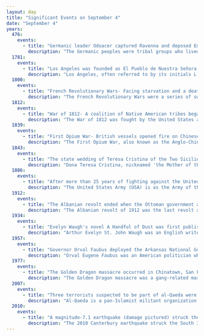 ```yaml
---
layout: day
title: "Significant Events on September 4"
date: "September 4"
years:
  476:
    events:
      - title: "Germanic leader Odoacer captured Ravenna and deposed Emperor Romulus Augustus, marking the fall of the Western Roman Empire."
        description: "The Germanic peoples were tribal groups who lived in Northern Europe in Classical Antiquity and the Early Middle Ages. In modern scholarship, they typically include not only the Roman-era Germani who lived in both Germania and parts of the Roman empire, but also all Germanic speaking peoples from this era, irrespective of where they lived, most notably the Goths. Another term, ancient Germans, is considered problematic by many scholars since it suggests identity with present-day Germans. Although the first Roman descriptions of Germani involved tribes west of the Rhine, their homeland of Germania was portrayed as stretching east of the Rhine, to southern Scandinavia and the Vistula in the east, and to the upper Danube in the south. Other Germanic speakers, such as the Bastarnae and Goths, lived further east in what is now Moldova and Ukraine. The term Germani is generally only used to refer to historical peoples from the 1st to 4th centuries CE."
  1781:
    events:
      - title: "Los Angeles was founded as El Pueblo de Nuestra Señora la Reina de los Ángeles by forty-four Spanish settlers."
        description: "Los Angeles, often referred to by its initials L.A., is the most populous city in the U.S. state of California. With an estimated 3,820,914 residents within the city limits as of 2023, it is the second-most populous city in the United States, behind only New York City; it is also the commercial, financial and cultural center of Southern California. Los Angeles has an ethnically and culturally diverse population, and is the principal city of a metropolitan area of 12.8 million people (2023). Greater Los Angeles, which includes the Los Angeles and Riverside–San Bernardino metropolitan areas, is a sprawling metropolis of over 18.3 million residents."
  1800:
    events:
      - title: "French Revolutionary Wars- Facing starvation and a death rate of 100 soldiers per day, the French garrison in Malta surrendered to British forces, ending a two-year siege."
        description: "The French Revolutionary Wars were a series of sweeping military conflicts resulting from the French Revolution that lasted from 1792 until 1802. They pitted France against Great Britain, Austria, Prussia, Russia, and several other countries. The wars are divided into two periods- the War of the First Coalition (1792–1797) and the War of the Second Coalition (1798–1802). Initially confined to Europe, the fighting gradually assumed a global dimension. After a decade of constant warfare and aggressive diplomacy, France had conquered territories in the Italian Peninsula, the Low Countries, and the Rhineland due to its very large and powerful military, which had been totally mobilized for war against most of Europe with mass conscription of the vast French population. French success in these conflicts ensured military occupation and the spread of revolutionary principles over much of Europe."
  1812:
    events:
      - title: "War of 1812- A coalition of Native American tribes began the siege of Fort Harrison in Terre Haute, Indiana, by setting the fort on fire."
        description: "The War of 1812 was fought by the United States and its allies against the United Kingdom and its allies in North America. It began when the United States declared war on Britain on 18 June 1812. Although peace terms were agreed upon in the December 1814 Treaty of Ghent, the war did not officially end until the peace treaty was ratified by the United States Congress on 17 February 1815."
  1839:
    events:
      - title: "First Opium War- British vessels opened fire on Chinese war junks enforcing a food sales embargo on the British community on the Kowloon Peninsula."
        description: "The First Opium War, also known as the Anglo-Chinese War, was a series of military engagements fought between the British Empire and the Qing Dynasty of China between 1839 and 1842. The immediate issue was the Chinese enforcement of their ban on the opium trade by seizing private opium stocks from mainly British merchants at Guangzhou and threatening to impose the death penalty for future offenders. Despite the opium ban, the British government supported the merchants' demand for compensation for seized goods, and insisted on the principles of free trade and equal diplomatic recognition with China. Opium was Britain's single most profitable commodity trade of the 19th century. After months of tensions between the two states, the Royal Navy launched an expedition in June 1840, which ultimately defeated the Chinese using technologically superior ships and weapons by August 1842. The British then imposed the Treaty of Nanking, which forced China to increase foreign trade, give compensation, and cede Hong Kong Island to the British. Consequently, the opium trade continued in China. Twentieth-century nationalists considered 1839 the start of a century of humiliation, and many historians consider it the beginning of modern Chinese history."
  1843:
    events:
      - title: "The state wedding of Teresa Cristina of the Two Sicilies and Emperor Pedro II of Brazil took place at the Cathedral of Rio de Janeiro."
        description: "Dona Teresa Cristina, nicknamed 'the Mother of the Brazilians', was Empress of Brazil as the consort of Emperor Dom Pedro II from their marriage on 30 May 1843 until 15 November 1889, when the monarchy was abolished. Born a princess of the Kingdom of the Two Sicilies in present-day southern Italy, Teresa Cristina was the daughter of King Don Francesco I (Francis I) of the Italian branch of the House of Bourbon and his wife Maria Isabel. It was long believed by historians that the Princess was raised in an ultra-conservative, intolerant atmosphere which resulted in a timid and unassertive character in public and an ability to be contented with very little materially or emotionally. Recent studies revealed a more complex character, who despite having respected the social norms of the era, was able to assert a limited independence due to her strongly opinionated personality as well as her interest in learning, sciences and culture."
  1886:
    events:
      - title: "After more than 25 years of fighting against the United States Army and the armed forces of Mexico, Geronimo of the Chiricahua Apache surrendered at Skeleton Canyon in Arizona."
        description: "The United States Army (USA) is as the Army of the United States - the land force - designated in the United States Constitution. It operates under the authority, direction, and control of the United States secretary of defense. It is one of the six armed forces and one of the eight uniformed services of the United States. The Army is the most senior branch in order of precedence amongst the armed services. It has its roots in the Continental Army, which was formed on 14 June 1775 to fight against the British for independence during the American Revolutionary War (1775–1783). After the Revolutionary War, the Congress of the Confederation created the United States Army on 3 June 1784 to replace the disbanded Continental Army. The United States Army considers itself a continuation of the Continental Army, and thus considers its institutional inception to be the origin of that armed force in 1775."
  1912:
    events:
      - title: "The Albanian revolt ended when the Ottoman government agreed to meet most of the rebels' demands."
        description: "The Albanian revolt of 1912 was the last revolt against the Ottoman Empire's rule in Albania and lasted from January until August 1912. The revolt ended when the Ottoman government agreed to fulfill the rebels' demands on 4 September 1912. Generally, Muslim Albanians fought against the Ottomans then governed by the Committee of Union and Progress."
  1934:
    events:
      - title: "Evelyn Waugh's novel A Handful of Dust was first published in full."
        description: "Arthur Evelyn St. John Waugh was an English writer of novels, biographies, and travel books; he was also a prolific journalist and book reviewer. His most famous works include the early satires Decline and Fall (1928) and A Handful of Dust (1934), the novel Brideshead Revisited (1945), and the Second World War trilogy Sword of Honour (1952–1961). He is recognised as one of the great prose stylists of the English language in the 20th century."
  1957:
    events:
      - title: "Governor Orval Faubus deployed the Arkansas National Guard to prevent nine African-American students from attending Little Rock Central High School."
        description: "Orval Eugene Faubus was an American politician who served as the 36th Governor of Arkansas from 1955 to 1967, as a member of the Democratic Party. In 1957, he refused to comply with a decision of the U.S. Supreme Court in the 1954 case Brown v. Board of Education, and ordered the Arkansas National Guard to prevent black students from attending Little Rock Central High School. This event became known as the Little Rock Crisis. He was elected to six two-year terms as governor."
  1977:
    events:
      - title: "The Golden Dragon massacre occurred in Chinatown, San Francisco, leaving five dead and spurring police to end Chinese gang violence in the city."
        description: "The Golden Dragon massacre was a gang-related mass shooting that took place on September 4, 1977, inside the Golden Dragon Restaurant at 822 Washington Street in Chinatown, San Francisco, California, United States. The five perpetrators, members of the Joe Boys, a Chinese youth gang, were attempting to kill leaders of the Wah Ching, a rival Chinatown gang. The attack left five people dead and 11 others injured, none of whom were gang members. Seven perpetrators were later convicted and sentenced in connection with the murders. The massacre led to the establishment of the San Francisco Police Department's Asian Gang Task Force, credited with ending gang-related violence in Chinatown by 1983. The restaurant itself closed in 2006."
  2007:
    events:
      - title: "Three terrorists suspected to be part of al-Qaeda were arrested in Germany after planning attacks on Frankfurt Airport and Ramstein Air Base."
        description: "Al-Qaeda is a pan-Islamist militant organization led by Sunni jihadists who self-identify as a vanguard spearheading a global Islamist revolution to unite the Muslim world under a supra-national Islamic caliphate. Its membership is mostly composed of Arabs but also includes people from other ethnic groups. Al-Qaeda has mounted attacks on civilian, economic and military targets of the U.S. and its allies; such as the 1998 US embassy bombings, the USS Cole bombing, and the September 11 attacks."
  2010:
    events:
      - title: "A magnitude-7.1 earthquake (damage pictured) struck the Canterbury Region of New Zealand, causing two deaths and up to NZ$40 billion in damages."
        description: "The 2010 Canterbury earthquake struck the South Island of New Zealand with a moment magnitude of 7.1 at 4-35 am local time on 4 September, and had a maximum perceived intensity of X (Extreme) on the Mercalli intensity scale. Some damaging aftershocks followed the main event, the strongest of which was a magnitude 6.3 shock known as the Christchurch earthquake that occurred nearly six months later on 22 February 2011. Because this aftershock was centred very close to Christchurch, it was much more destructive and resulted in the deaths of 185 people."
---
```

